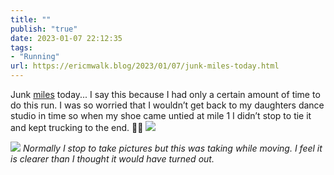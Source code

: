 ```yaml
---
title: ""
publish: "true"
date: 2023-01-07 22:12:35
tags:
- "Running"
url: https://ericmwalk.blog/2023/01/07/junk-miles-today.html
---
```

Junk [miles](http://www.strava.com/activities/8354335691) today... I say this because I had only a certain amount of time to do this run. I was so worried that I wouldn’t get back to my daughters dance studio in time so when my shoe came untied at mile 1 I didn’t stop to tie it and kept trucking to the end. 🤦‍♂️
![](https://ericmwalk.blog/uploads/2023/6433643649.jpg)

![](https://ericmwalk.blog/uploads/2023/1ff98f6147.jpg)
*Normally I stop to take pictures but this was taking while moving. I feel it is clearer than I thought it would have turned out.*

